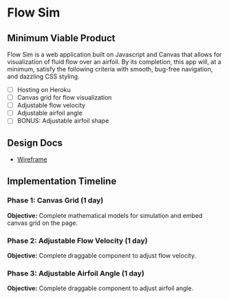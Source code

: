 # Flow Sim

## Minimum Viable Product

Flow Sim is a web application built on Javascript and Canvas that allows for visualization of fluid flow over an airfoil. By its completion, this app will, at a minimum, satisfy the following criteria with smooth, bug-free navigation, and dazzling CSS styling.

- [ ] Hosting on Heroku
- [ ] Canvas grid for flow visualization
- [ ] Adjustable flow velocity
- [ ] Adjustable airfoil angle
- [ ] BONUS: Adjustable airfoil shape

## Design Docs
* [Wireframe][wireframe]

[wireframe]: docs/Flow_Sim

## Implementation Timeline

### Phase 1: Canvas Grid (1 day)

**Objective:** Complete mathematical models for simulation and embed canvas grid on the page.

### Phase 2: Adjustable Flow Velocity (1 day)

**Objective:** Complete draggable component to adjust flow velocity.

### Phase 3: Adjustable Airfoil Angle (1 day)

**Objective:** Complete draggable component to adjust airfoil angle.
